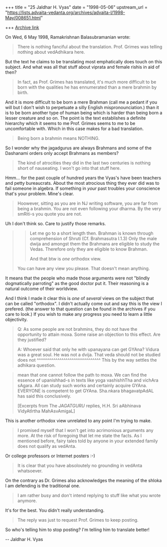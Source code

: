 +++
title = "25 Jaldhar H. Vyas"
date = "1998-05-06"
upstream_url = "https://lists.advaita-vedanta.org/archives/advaita-l/1998-May/008651.html"

+++
[Archive link](https://lists.advaita-vedanta.org/archives/advaita-l/1998-May/008651.html)

On Wed, 6 May 1998, Ramakrishnan Balasubramanian wrote:

> There is nothing fanciful about the translation. Prof. Grimes was
> telling nothing about vedAdhikara here.

But the text he claims to be translating most emphatically does touch on
this subject.  And what was all that stuff about viprata and female rishis
in aid of then?

> In fact, as Prof. Grimes has
> translated, it's much more difficult to be born with the qualities he
> has ennumerated than a mere brahmin by birth.

And it is more difficult to be born a mere Brahman  (call me a pedant if
you will but I don't wish to perpetuate a silly English mispronounciation.)
than it is to be born another type of human being which is harder than
being born a lesser creature and so on.  The point is the text establishes
a definite hierarchy which it seems to me Prof. Grimes seems to me to be
uncomfortable with.  Which in this case makes for a bad translation.

> Being born a brahmin means
> NOTHING.

So I wonder why the jagadgurus are always Brahmans and some of the
Dashanami orders only accept Brahmans as members?

> The kind of atrocities they did in the last two centuries is
> nothing short of nauseating. I won't go into that stuff here.

Hmm... for the past couple of hundred years the Vyas's have been teachers
and petty bureaucrats.  About the most atrocious thing they ever did was
to fail someone in algebra.  If something in _your_ past troubles your
conscience that's your problem.  Mine's clear.

> Hoowever,
> sitting as you are in NJ writing software, you are far from being a
> brahmin. You are not even following your dharma. By the very smRiti-s
> you quote you are not.
>

Uh I don't think so.  Care to justify those remarks.

> >Let me go to a short length then.  Brahman is known through comprehension
> >of Shruti (Cf. Brahmasutra I.1.3) Only the male dwija and amongst them the
> >Brahmans are eligible to study the Vedas.  Therefore only they are
> >eligible to know Brahman.
> >
> >And that btw is _one_ orthodox view.
>
> You can have any view you please. That doesn't mean anything.

It means that the people who made those arguments were not "blindly
dogmatically parroting" as the good doctor put it.  Their reasoning is a
natural outcome of their worldview.

And I think I made it clear this is _one_ of _several_ views on the
subject that can be called "orthodox".  I didn't actually come out and say
this is the view I prefered.  (the answer to that question can be found in
the archives if you care to look.)  If you wish to make any progress you
need to learn a little objectivity.

>
> Q: As some people are not brahmins, they do not have the opportunity to
> attain moxa. Some raise an objection to this effect. Are they justified?
>
> A: Whoever said that only he with upanayana can get GYAna? Vidura was a
> great soul. He was not a dvija. That veda should not be studied does not
                                  ^^^^^^^^^^^^^^^^^^^^^^^^^^^^^^^
This by the way settles the adhikara question.

> mean that one cannot follow the path to moxa. We can find the essence of
> upanishhad-s in texts like yoga vashishhTha and vichAra sAgara. All can
> study such works and certainly acquire GYAna. EVERYONE is competent to
> get GYAna. Sha.nkara bhagavatpAdAL has said this conclusively.
>
> [Excerpts from The _JAGATGURU_ replies, H.H. Sri aAbhinava VidyAtIrtha
> MahAsvAmigaL]
>

This is another orthodox view unrelated to any point I'm trying to make.

> I promised myself that I won't get into acrimonious arguments any more.
> At the risk of foregoing that let me state the facts. As I mentioned
> before, fairy tales told by anyone in your extended family does not
> qualify as vedAnta.

Or college professors or Internet posters :-)

> It is clear that you have absoloutely no grounding
> in vedAnta whatsoever.
>

On the contrary as Dr. Grimes also acknowledges the meaning of the shloka
I am defending is the traditional one.

> I am rather busy and don't intend replying to stuff like what you wrote
> anymore.

It's for the best.  You didn't really understanding.

> The reply was just to request Prof. Grimes to keep posting.

So who's telling him to stop posting?  I'm telling him to translate
better!

--
Jaldhar H. Vyas <jaldhar at braincells.com>

